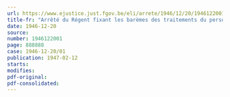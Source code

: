 ```yaml
---
url: https://www.ejustice.just.fgov.be/eli/arrete/1946/12/20/1946122001/justel
title-fr: "Arrêté du Régent fixant les barèmes des traitements du personnel de l'enseignement technique et agricole agréé, servant de base à la détermination des subsides de l'Etat (Abrogé par AR 25-09-1950, art. 15)"
date: 1946-12-20
source:
number: 1946122001
page: 888888
case: 1946-12-20/01
publication: 1947-02-12
starts:
modifies:
pdf-original:
pdf-consolidated:
---
```


